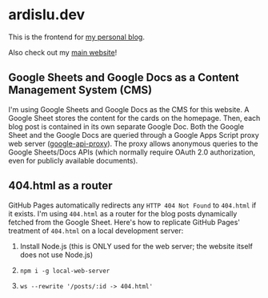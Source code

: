 # ardislu.dev

This is the frontend for [my personal blog](https://ardislu.dev).

Also check out my [main website](https://ardis.lu)!

## Google Sheets and Google Docs as a Content Management System (CMS)

I'm using Google Sheets and Google Docs as the CMS for this website. A Google Sheet stores the content for the cards on the homepage. Then, each blog post is contained in its own separate Google Doc. Both the Google Sheet and the Google Docs are queried through a Google Apps Script proxy web server ([google-api-proxy](https://github.com/ardislu/google-api-proxy)). The proxy allows anonymous queries to the Google Sheets/Docs APIs (which normally require OAuth 2.0 authorization, even for publicly available documents).

## 404.html as a router

GitHub Pages automatically redirects any `HTTP 404 Not Found` to `404.html` if it exists. I'm using `404.html` as a router for the blog posts dynamically fetched from the Google Sheet. Here's how to replicate GitHub Pages' treatment of `404.html` on a local development server:

1. Install Node.js (this is ONLY used for the web server; the website itself does not use Node.js)

2. `npm i -g local-web-server`

3. `ws --rewrite '/posts/:id -> 404.html'`
